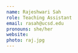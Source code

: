 ```yaml
---
name: Rajeshwari Sah
role: Teaching Assistant
email: rasah@ucsd.edu
pronouns: she/her
website: 
photo: raj.jpg
---
```


